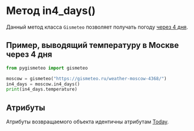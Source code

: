 # Метод in4_days()

Данный метод класса `Gismeteo` позволяет получать погоду [через 4 дня](https://gismeteo.ru/weather-moscow-4368/4-day/).

## Пример, выводящий температуру в Москве через 4 дня

```python
from pygismeteo import gismeteo

moscow = gismeteo("https://gismeteo.ru/weather-moscow-4368/")
in4_days = moscow.in4_days()
print(in4_days.temperature)
```

## Атрибуты

Атрибуты возвращаемого объекта идентичны атрибутам [Today](today.md).
